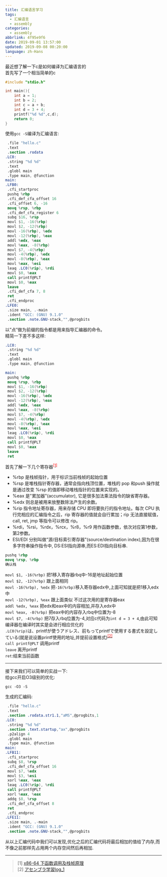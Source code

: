 ```yaml
---
title: 汇编语言学习
tags:
  - 汇编语言
  - assembly
categories:
  - assembly
abbrlink: 4f95e9f6
date: 2019-09-01 13:57:00
updated: 2019-09-08 00:20:00
language: zh-Hans
---
```


最近想了解一下c是如何编译为汇编语言的  
首先写了一个相当简单的c

```cpp
#include "stdio.h"

int main(){
    int a = 1;
    int b = 2;
    int c = a + b;
    int d = 3 + 4;
    printf("%d %d",c,d);
    return 0;
}
```

使用`gcc -S`编译为汇编语言:

```nasm
 .file "hello.c"
 .text
 .section .rodata
.LC0:
 .string "%d %d"
 .text
 .globl main
 .type main, @function
main:
.LFB0:
 .cfi_startproc
 pushq %rbp
 .cfi_def_cfa_offset 16
 .cfi_offset 6, -16
 movq %rsp, %rbp
 .cfi_def_cfa_register 6
 subq $16, %rsp
 movl $1, -16(%rbp)
 movl $2, -12(%rbp)
 movl -16(%rbp), %edx
 movl -12(%rbp), %eax
 addl %edx, %eax
 movl %eax, -8(%rbp)
 movl $7, -4(%rbp)
 movl -4(%rbp), %edx
 movl -8(%rbp), %eax
 movl %eax, %esi
 leaq .LC0(%rip), %rdi
 movl $0, %eax
 call printf@PLT
 movl $0, %eax
 leave
 .cfi_def_cfa 7, 8
 ret
 .cfi_endproc
.LFE0:
 .size main, .-main
 .ident "GCC: (GNU) 9.1.0"
 .section .note.GNU-stack,"",@progbits
```

以”点”做为前缀的指令都是用来指导汇编器的命令。  
精简一下差不多这样:<!--more-->

```nasm
.LC0:
 .string "%d %d"
 .text
 .globl main
 .type main, @function

main:
 pushq %rbp
 movq %rsp, %rbp
 movl $1, -16(%rbp)
 movl $2, -12(%rbp)
 movl -16(%rbp), %edx
 movl -12(%rbp), %eax
 addl %edx, %eax
 movl %eax, -8(%rbp)
 movl $7, -4(%rbp)
 movl -4(%rbp), %edx
 movl -8(%rbp), %eax
 movl %eax, %esi
 leaq .LC0(%rip), %rdi
 movl $0, %eax
 call printf@PLT
 movl $0, %eax
 leave
 ret
```

首先了解一下几个寄存器<sup><a href="#1"><font color=red>[1]</font></a></sup>

- %rbp 是栈帧指针，用于标识当前栈帧的起始位置
- %rsp 是堆栈指针寄存器，通常会指向栈顶位置，堆栈的 pop 和push 操作就是通过改变 %rsp 的值即移动堆栈指针的位置来实现的。
- %eax 是"累加器"(accumulator), 它是很多加法乘法指令的缺省寄存器。
- %edx 则总是被用来放整数除法产生的余数。
- %rip 指令地址寄存器，用来存储 CPU 即将要执行的指令地址。每次 CPU 执行完相应的汇编指令之后，rip 寄存器的值就会自行累加；rip 无法直接赋值，call, ret, jmp 等指令可以修改 rip。
- %rdi，%rsi，%rdx，%rcx，%r8，%r9 用作函数参数，依次对应第1参数，第2参数。
- ESI/EDI 分别叫做"源/目标索引寄存器"(source/destination index),因为在很多字符串操作指令中, DS:ESI指向源串,而ES:EDI指向目标串.

```nasm
pushq %rbp
movq %rsp, %rbp
确认栈
```

`movl $1, -16(%rbp)` 把1移入寄存器rbq中-16是地址起始位置  
`movl $2, -12(%rbp)` 跟上面相同  
`movl -16(%rbp), %edx` 把`-16(%rbp)`移入寄存器edx中,上面可知就是把1移入edx中  
`movl -12(%rbp), %eax` 跟上面类似 不过这次用的是寄存器eax  
`addl %edx, %eax` 把edx和eax中的内容相加,并存入edx中  
`movl %eax, -8(%rbp)` 把eax中的内容存入rbq中位置为-8  
`movl $7, -4(%rbp)` 把7存入rbq位置为-4,对应c代码为`int d = 3 + 4`,由此可知编译器在编译时其实是会进行相应优化的  
`.LC0(%rip)`は、printfが使うアドレス、前もってprintfで使用する書式を設定している(就是说设置printf使用的地址,并提前设置格式)<sup><a href="#2"><font color=red>[2]</font></a></sup>  
`call printf@PLT` 调用printf  
 `leave` 离开printf  
`ret`:结束当前函数
***
接下来我们可以简单的实战一下:  
给gcc开启O3级别的优化:

```shell
gcc -O3 -S
```

生成的汇编码:

```nasm
 .file "hello.c"
 .text
 .section .rodata.str1.1,"aMS",@progbits,1
.LC0:
 .string "%d %d"
 .section .text.startup,"ax",@progbits
 .p2align 4
 .globl main
 .type main, @function
main:
.LFB11:
 .cfi_startproc
 subq $8, %rsp
 .cfi_def_cfa_offset 16
 movl $7, %edx
 movl $3, %esi
 xorl %eax, %eax
 leaq .LC0(%rip), %rdi
 call printf@PLT
 xorl %eax, %eax
 addq $8, %rsp
 .cfi_def_cfa_offset 8
 ret
 .cfi_endproc
.LFE11:
 .size main, .-main
 .ident "GCC: (GNU) 9.1.0"
 .section .note.GNU-stack,"",@progbits
```

从以上汇编代码中我们可以发现,优化之后的汇编代码将最后相加的值给了内存,而不像之前那样先占用两个内存空间然后再相加.

***
>[1] <a id="1">[x86-64 下函数调用及栈帧原理](https://zhuanlan.zhihu.com/p/27339191)</a>  
>[2] <a id="2">[アセンブラ学習log_1](https://qiita.com/diggy-mo/items/fe56f6ea357e5928a8ca)</a>
